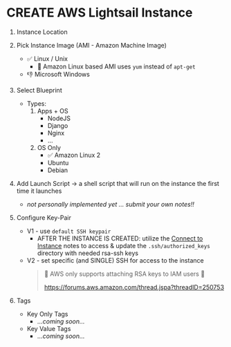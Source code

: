 # CREATE AWS Lightsail Instance

1. Instance Location
2. Pick Instance Image (AMI - Amazon Machine Image)
    - ✅ Linux / Unix
        - 🚨 Amazon Linux based AMI uses `yum` instead of `apt-get`
    - 👎 Microsoft Windows
3. Select Blueprint
    - Types:
        1. Apps + OS
            - NodeJS
            - Django
            - Nginx
            - ...
        2. OS Only
            - ✅ Amazon Linux 2
            - Ubuntu
            - Debian

4. Add Launch Script -> a shell script that will run on the instance the first time it launches 
    - _not personally implemented yet ... submit your own notes!!_

5. Configure Key-Pair
    - V1 - use `default SSH keypair`
        - AFTER THE INSTANCE IS CREATED: utilize the [Connect to Instance](_connect_to_instance.md) notes to access & update the `.ssh/authorized_keys` directory with needed rsa-ssh keys
    - V2 - set specific (and SINGLE) SSH for access to the instance
        > 🚨 AWS only supports attaching RSA keys to IAM users 🚨 
        > 
        > https://forums.aws.amazon.com/thread.jspa?threadID=250753
    
6. Tags
    - Key Only Tags
        - _...coming soon..._
    - Key Value Tags
        - _...coming soon..._
